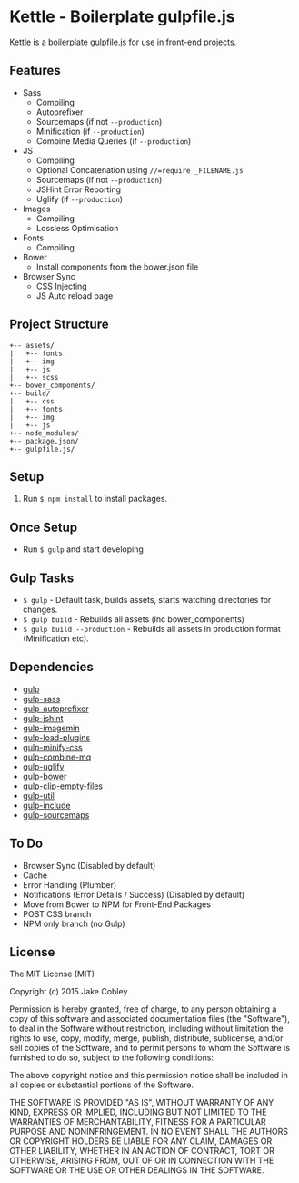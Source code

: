 # Kettle - Boilerplate gulpfile.js

Kettle is a boilerplate gulpfile.js for use in front-end projects.

## Features
* Sass
    * Compiling
    * Autoprefixer
    * Sourcemaps (if not `--production`)
    * Minification (if `--production`)
    * Combine Media Queries (if `--production`)
* JS
    * Compiling
    * Optional Concatenation using `//=require _FILENAME.js `
    * Sourcemaps (if not `--production`)
    * JSHint Error Reporting
    * Uglify (if `--production`)
* Images
    * Compiling
    * Lossless Optimisation
* Fonts
    * Compiling
* Bower
    * Install components from the bower.json file
* Browser Sync
    * CSS Injecting
    * JS Auto reload page

## Project Structure
```
+-- assets/
|   +-- fonts
|   +-- img
|   +-- js
|   +-- scss
+-- bower_components/
+-- build/
|   +-- css
|   +-- fonts
|   +-- img
|   +-- js
+-- node_modules/
+-- package.json/
+-- gulpfile.js/
```

## Setup
1. Run `$ npm install` to install packages.

## Once Setup
* Run `$ gulp` and start developing

## Gulp Tasks
* `$ gulp` - Default task, builds assets, starts watching directories for changes.
* `$ gulp build` - Rebuilds all assets (inc bower_components)
* `$ gulp build --production` - Rebuilds all assets in production format (Minification etc).

## Dependencies
* [gulp](https://www.npmjs.com/package/gulp)
* [gulp-sass](https://www.npmjs.com/package/gulp-sass)
* [gulp-autoprefixer](https://www.npmjs.com/package/gulp-autoprefixer)
* [gulp-jshint](https://www.npmjs.com/package/gulp-jshint)
* [gulp-imagemin](https://www.npmjs.com/package/gulp-imagemin)
* [gulp-load-plugins](https://www.npmjs.com/package/gulp-load-plugins)
* [gulp-minify-css](https://www.npmjs.com/package/gulp-minify-css)
* [gulp-combine-mq](https://www.npmjs.com/package/gulp-combine-mq)
* [gulp-uglify](https://www.npmjs.com/package/gulp-uglify)
* [gulp-bower](https://www.npmjs.com/package/gulp-bower)
* [gulp-clip-empty-files](https://www.npmjs.com/package/gulp-clip-empty-files)
* [gulp-util](https://www.npmjs.com/package/gulp-util)
* [gulp-include](https://www.npmjs.com/package/gulp-include)
* [gulp-sourcemaps](https://www.npmjs.com/package/gulp-sourcemaps)

## To Do
* Browser Sync (Disabled by default)
* Cache
* Error Handling (Plumber)
* Notifications (Error Details / Success) (Disabled by default)
* Move from Bower to NPM for Front-End Packages
* POST CSS branch
* NPM only branch (no Gulp)

## License

The MIT License (MIT)

Copyright (c) 2015 Jake Cobley

Permission is hereby granted, free of charge, to any person obtaining a copy
of this software and associated documentation files (the "Software"), to deal
in the Software without restriction, including without limitation the rights
to use, copy, modify, merge, publish, distribute, sublicense, and/or sell
copies of the Software, and to permit persons to whom the Software is
furnished to do so, subject to the following conditions:

The above copyright notice and this permission notice shall be included in all
copies or substantial portions of the Software.

THE SOFTWARE IS PROVIDED "AS IS", WITHOUT WARRANTY OF ANY KIND, EXPRESS OR
IMPLIED, INCLUDING BUT NOT LIMITED TO THE WARRANTIES OF MERCHANTABILITY,
FITNESS FOR A PARTICULAR PURPOSE AND NONINFRINGEMENT. IN NO EVENT SHALL THE
AUTHORS OR COPYRIGHT HOLDERS BE LIABLE FOR ANY CLAIM, DAMAGES OR OTHER
LIABILITY, WHETHER IN AN ACTION OF CONTRACT, TORT OR OTHERWISE, ARISING FROM,
OUT OF OR IN CONNECTION WITH THE SOFTWARE OR THE USE OR OTHER DEALINGS IN THE
SOFTWARE.
